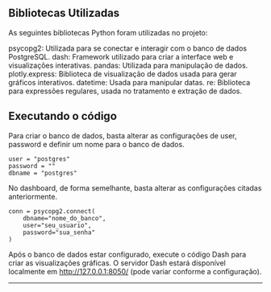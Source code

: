 ## Bibliotecas Utilizadas
As seguintes bibliotecas Python foram utilizadas no projeto:

psycopg2: Utilizada para se conectar e interagir com o banco de dados PostgreSQL.
dash: Framework utilizado para criar a interface web e visualizações interativas.
pandas: Utilizada para manipulação de dados.
plotly.express: Biblioteca de visualização de dados usada para gerar gráficos interativos.
datetime: Usada para manipular datas.
re: Biblioteca para expressões regulares, usada no tratamento e extração de dados.

## Executando o código

Para criar o banco de dados, basta alterar as configurações de user, password e definir um nome para o banco de dados.

```
user = "postgres"
password = ""
dbname = "postgres"
```

No dashboard, de forma semelhante, basta alterar as configurações citadas anteriormente.

```
conn = psycopg2.connect(
    dbname="nome_do_banco",
    user="seu_usuario",
    password="sua_senha"
)
```

Após o banco de dados estar configurado, execute o código Dash para criar as visualizações gráficas.
O servidor Dash estará disponível localmente em http://127.0.0.1:8050/ (pode variar conforme a configuração).

****
